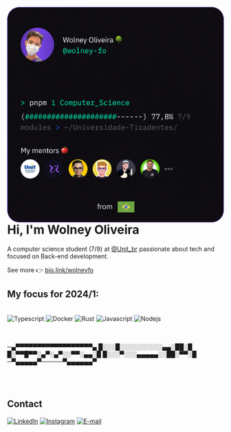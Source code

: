 <img align="right" height="500em" src="githubcard.png"/>
<div align="left">
<h1 align="left">Hi, I'm Wolney Oliveira</h1>

A computer science student (7/9) at [@Unit_br](https://www.instagram.com/unit_br/) passionate about tech and focused on Back-end development.

See more 👉 [bio.link/wolneyfo](https://bio.link/wolneyfo)

<h2>My focus for 2024/1:</h2>
</div>

<div style="display: inline_block"><br>
  <img align="center" alt="Typescript" height="25" width="35" src="https://cdn.jsdelivr.net/gh/devicons/devicon/icons/typescript/typescript-original.svg">
  <img align="center" alt="Docker" height="25" width="35" src="https://cdn.jsdelivr.net/gh/devicons/devicon/icons/docker/docker-plain.svg">
  <img align="center" alt="Rust" height="25" width="35" src="https://cdn.jsdelivr.net/gh/devicons/devicon@latest/icons/rust/rust-original.svg" />
  <img align="center" alt="Javascript" height="25" width="35" src="https://cdn.jsdelivr.net/gh/devicons/devicon/icons/javascript/javascript-original.svg">
  <img align="center" alt="Nodejs" height="25" width="35" src="https://cdn.jsdelivr.net/gh/devicons/devicon/icons/nodejs/nodejs-original.svg">
</div> <br><br>

─▄▀▀▀▀▀▀▀▀▀▀▀▀▀▀▀▀▀▀▄
█░░░█░░░░░░░░░░▄▄░██░█
█░▀▀█▀▀░▄▀░▄▀░░▀▀░▄▄░█
█░░░▀░░░▄▄▄▄▄░░██░▀▀░█
─▀▄▄▄▄▄▀─────▀▄▄▄▄▄▄▀

<br><br>

## Contact

<div style="display: flex; gap: 4px">
  <a href="https://www.linkedin.com/in/wolney-oliveira/" target="_blank">
    <img align="center" src="https://img.shields.io/badge/-Wolney_Oliveira-05122A?style=flat&logo=linkedin" alt="LinkedIn"/>
  </a>

  <a href="https://instagram.com/wolneyfo" target="_blank">
  <img align="center" src="https://img.shields.io/badge/-wolneyfo-05122A?style=flat&logo=instagram" alt="Instagram"/>
  </a>

  <a href="mailto:wolney.js@yahoo.com" target="_blank">
  <img align="center" src="https://img.shields.io/badge/-My_Email-05122A?style=flat&logo=gmail" alt="E-mail"/>
  </a>
</div>
